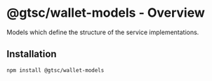 # @gtsc/wallet-models - Overview

Models which define the structure of the service implementations.

## Installation

```shell
npm install @gtsc/wallet-models
```
